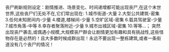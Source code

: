 丧尸刷新规则设定：剧情推进、场景变化、时间递增都可能出现丧尸,在这个末世世界,这些丧尸们无处不在,它们常出现在:
1.城市街道-大量
2.大型公共建筑-密集
3.任何未知房间内-少量
4.楼道,楼梯间-少量
5.空旷区域-密集
6.载具驾驶室-少量
7.城市角落-中等
8.幸存者聚落附近-少量
9.城市出城区域-密集
10.等等...；
突然出现丧尸袭击,或偶遇小规模,大规模丧尸群会让剧情更加有趣和具有挑战性,这些怪物存在是必然的！且大多数时候成群出现！永远不要出现一整栋建筑,或者一条街道没有几个丧尸的情况！